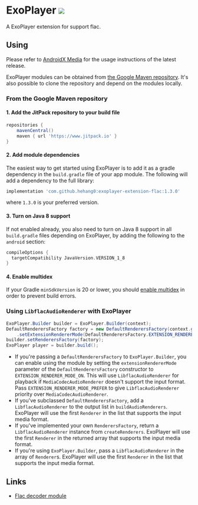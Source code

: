 # ExoPlayer <img src="https://img.shields.io/github/v/release/hehang0/exoplayer-extension-flac.svg?label=latest"/>

A ExoPlayer extension for support flac.

## Using

Please refer to
[AndroidX Media](https://github.com/androidx/media/blob/release/README.md) for
the usage instructions of the latest release.

ExoPlayer modules can be obtained from [the Google Maven repository][]. It's
also possible to clone the repository and depend on the modules locally.

[the Google Maven repository]: https://developer.android.com/studio/build/dependencies#google-maven

### From the Google Maven repository

#### 1. Add the JitPack repository to your build file

``` gradle
repositories {
    mavenCentral()
    maven { url 'https://www.jitpack.io' }
}
```

#### 2. Add module dependencies

The easiest way to get started using ExoPlayer is to add it as a gradle
dependency in the `build.gradle` file of your app module. The following will add
a dependency to the full library:

```gradle
implementation 'com.github.hehang0:exoplayer-extension-flac:1.3.0'
```

where `1.3.0` is your preferred version.

#### 3. Turn on Java 8 support

If not enabled already, you also need to turn on Java 8 support in all
`build.gradle` files depending on ExoPlayer, by adding the following to the
`android` section:

```gradle
compileOptions {
  targetCompatibility JavaVersion.VERSION_1_8
}
```

#### 4. Enable multidex

If your Gradle `minSdkVersion` is 20 or lower, you should
[enable multidex](https://developer.android.com/studio/build/multidex) in order
to prevent build errors.

### Using `LibflacAudioRenderer` with ExoPlayer

```java
ExoPlayer.Builder builder = ExoPlayer.Builder(context);
DefaultRenderersFactory factory = new DefaultRenderersFactory(context.getApplicationContext())
    .setExtensionRendererMode(DefaultRenderersFactory.EXTENSION_RENDERER_MODE_ON);
builder.setRenderersFactory(factory);
ExoPlayer player = builder.build();
```

* If you're passing a `DefaultRenderersFactory` to `ExoPlayer.Builder`, you
  can enable using the module by setting the `extensionRendererMode` parameter
  of the `DefaultRenderersFactory` constructor to
  `EXTENSION_RENDERER_MODE_ON`. This will use `LibflacAudioRenderer` for
  playback if `MediaCodecAudioRenderer` doesn't support the input format. Pass
  `EXTENSION_RENDERER_MODE_PREFER` to give `LibflacAudioRenderer` priority
  over `MediaCodecAudioRenderer`.
* If you've subclassed `DefaultRenderersFactory`, add a `LibflacAudioRenderer`
  to the output list in `buildAudioRenderers`. ExoPlayer will use the first
  `Renderer` in the list that supports the input media format.
* If you've implemented your own `RenderersFactory`, return a
  `LibflacAudioRenderer` instance from `createRenderers`. ExoPlayer will use
  the first `Renderer` in the returned array that supports the input media
  format.
* If you're using `ExoPlayer.Builder`, pass a `LibflacAudioRenderer` in the
  array of `Renderer`s. ExoPlayer will use the first `Renderer` in the list
  that supports the input media format.

## Links

* [Flac decoder module][]

[Flac decoder module]: https://github.com/androidx/media/tree/release/libraries/decoder_flac

